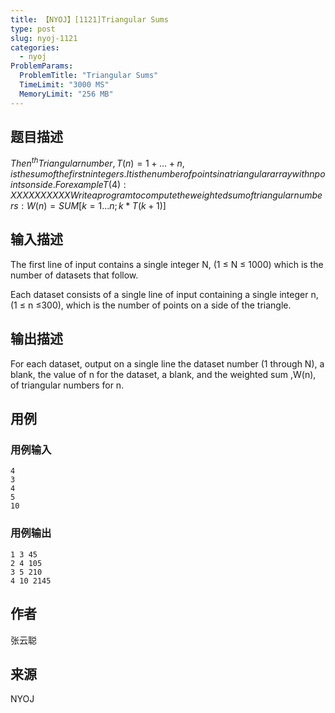 ```yaml
---
title: 【NYOJ】[1121]Triangular Sums
type: post
slug: nyoj-1121
categories:
  - nyoj
ProblemParams:
  ProblemTitle: "Triangular Sums"
  TimeLimit: "3000 MS"
  MemoryLimit: "256 MB"
---
```


## 题目描述

$The n^{th} Triangular number, T(n) = 1 + … + n, is the sum of the first n integers. It is the number of points in a triangular array with n points on side. For example T(4):XX XX X XX X X XWrite a program to compute the weighted sum of triangular numbers:W(n) = SUM[k = 1…n; k * T(k + 1)]$

## 输入描述

The first line of input contains a single integer N, (1 ≤ N ≤ 1000) which is the number of datasets that follow.  
  
Each dataset consists of a single line of input containing a single integer n, (1 ≤ n ≤300), which is the number of points on a side of the triangle.

## 输出描述

For each dataset, output on a single line the dataset number (1 through N), a blank, the value of n for the dataset, a blank, and the weighted sum ,W(n), of triangular numbers for n.

## 用例

### 用例输入

```
4
3
4
5
10
```  

### 用例输出

```
1 3 45
2 4 105
3 5 210
4 10 2145
```

## 作者

张云聪

## 来源

NYOJ
